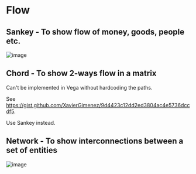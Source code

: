 # Flow

## Sankey - To show flow of money, goods, people etc.

![image](https://github.com/avatorl/Deneb-Vega-Templates/assets/59934292/ca56d66a-490b-4a3f-b30b-31a0318ac45c)

## Chord - To show 2-ways flow in a matrix

Can't be implemented in Vega without hardcoding the paths.

See https://gist.github.com/XavierGimenez/9d4423c12dd2ed3804ac4e5736dccdf5.

Use Sankey instead.

## Network - To show interconnections between a set of entities

![image](https://github.com/avatorl/Deneb-Vega-Templates/assets/59934292/52ef86a2-dd11-4075-ac21-e70703994666)
